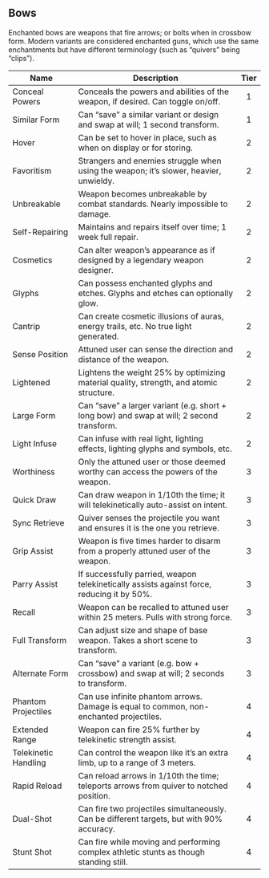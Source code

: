 ## Bows

Enchanted bows are weapons that fire arrows; or bolts when in crossbow form. Modern variants are considered enchanted guns, which use the same enchantments but have different terminology (such as “quivers” being “clips”).

 **Name**             | **Description**                                                                            | **Tier** 
----------------------|--------------------------------------------------------------------------------------------|:--------:
 Conceal Powers       | Conceals the powers and abilities of the weapon, if desired. Can toggle on/off.            | 1        
 Similar Form         | Can “save” a similar variant or design and swap at will; 1 second transform.               | 1        
 Hover                | Can be set to hover in place, such as when on display or for storing.                      | 2        
 Favoritism           | Strangers and enemies struggle when using the weapon; it’s slower, heavier, unwieldy.      | 2        
 Unbreakable          | Weapon becomes unbreakable by combat standards. Nearly impossible to damage.               | 2        
 Self-Repairing       | Maintains and repairs itself over time; 1 week full repair.                                | 2        
 Cosmetics            | Can alter weapon’s appearance as if designed by a legendary weapon designer.               | 2        
 Glyphs               | Can possess enchanted glyphs and etches. Glyphs and etches can optionally glow.            | 2        
 Cantrip              | Can create cosmetic illusions of auras, energy trails, etc. No true light generated.       | 2        
 Sense Position       | Attuned user can sense the direction and distance of the weapon.                           | 2        
 Lightened            | Lightens the weight 25% by optimizing material quality, strength, and atomic structure.    | 2        
 Large Form           | Can “save” a larger variant (e.g. short + long bow) and swap at will; 2 second transform.  | 2        
 Light Infuse         | Can infuse with real light, lighting effects, lighting glyphs and symbols, etc.            | 2        
 Worthiness           | Only the attuned user or those deemed worthy can access the powers of the weapon.          | 3        
 Quick Draw           | Can draw weapon in 1/10th the time; it will telekinetically auto-assist on intent.         | 3        
 Sync Retrieve        | Quiver senses the projectile you want and ensures it is the one you retrieve.              | 3        
 Grip Assist          | Weapon is five times harder to disarm from a properly attuned user of the weapon.          | 3        
 Parry Assist         | If successfully parried, weapon telekinetically assists against force, reducing it by 50%. | 3        
 Recall               | Weapon can be recalled to attuned user within 25 meters. Pulls with strong force.          | 3        
 Full Transform       | Can adjust size and shape of base weapon. Takes a short scene to transform.                | 3        
 Alternate Form       | Can “save” a variant (e.g. bow + crossbow) and swap at will; 2 seconds to transform.       | 3        
 Phantom Projectiles  | Can use infinite phantom arrows. Damage is equal to common, non-enchanted projectiles.     | 4        
 Extended Range       | Weapon can fire 25% further by telekinetic strength assist.                                | 4        
 Telekinetic Handling | Can control the weapon like it’s an extra limb, up to a range of 3 meters.                 | 4        
 Rapid Reload         | Can reload arrows in 1/10th the time; teleports arrows from quiver to notched position.    | 4        
 Dual-Shot            | Can fire two projectiles simultaneously. Can be different targets, but with 90% accuracy.  | 4        
 Stunt Shot           | Can fire while moving and performing complex athletic stunts as though standing still.     | 4        
